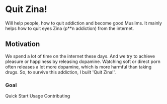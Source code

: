 # Quit Zina!

Will help people, how to quit addiction and become good Muslims. It mainly helps how to quit eyes Zina (p\*\*n addiction) from the internet.

## Motivation

We spend a lot of time on the internet these days. And we try to achieve pleasure or happiness by releasing dopamine. Watching soft or direct porn often releases a lot more dopamine, which is more harmful than taking drugs. So, to survive this addiction, I built 'Quit Zina!'.

### Goal

Quick Start
Usage
Contributing
